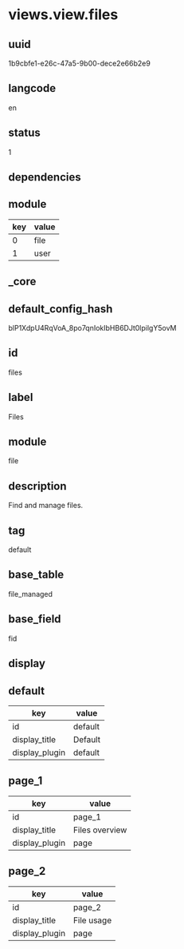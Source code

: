 # views.view.files

## uuid
1b9cbfe1-e26c-47a5-9b00-dece2e66b2e9

## langcode
en

## status
1

## dependencies

## module
|key|value|
|-|-|
|0|file|
|1|user|


## _core

## default_config_hash
blP1XdpU4RqVoA_8po7qnIokIbHB6DJt0lpilgY5ovM

## id
files

## label
Files

## module
file

## description
Find and manage files.

## tag
default

## base_table
file_managed

## base_field
fid

## display

## default
|key|value|
|-|-|
|id|default|
|display_title|Default|
|display_plugin|default|


## page_1
|key|value|
|-|-|
|id|page_1|
|display_title|Files overview|
|display_plugin|page|


## page_2
|key|value|
|-|-|
|id|page_2|
|display_title|File usage|
|display_plugin|page|

